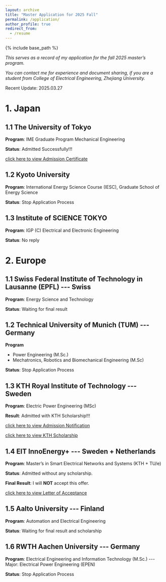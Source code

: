 ```yaml
---
layout: archive
title: "Master Application for 2025 Fall"
permalink: /application/
author_profile: true
redirect_from:
  - /resume
---
```


{% include base_path %}


*This serves as a record of my application for the fall 2025 master’s program.*

*You can contact me for experience and document sharing, if you are a student from College of Electrical Engineering, Zhejiang University.*

Recent Update: 2025.03.27

# 1. Japan

## 1.1 The University of Tokyo

**Program**: IME Graduate Program Mechanical Engineering

**Status**: Admitted Successfully!!!

[click here to view Admission Certificate](https://ZhuZixuan0809.github.io/files/UTokyo_Admission_Certificate.pdf)

## 1.2 Kyoto University

**Program**: International Energy Science Course (IESC), Graduate School of Energy Science

**Status**: Stop Application Process

## 1.3 Institute of SCIENCE TOKYO

**Program**: IGP (C) Electrical and Electronic Engineering

**Status**: No reply

# 2. Europe

## 1.1 Swiss Federal Institute of Technology in Lausanne (EPFL) --- Swiss

**Program**: Energy Science and Technology

**Status**: Waiting for final result

## 1.2 Technical University of Munich (TUM) --- Germany

**Program**

* Power Engineering (M.Sc.)
* Mechatronics, Robotics and Biomechanical Engineering (M.Sc)

**Status**: Stop Application Process

## 1.3 KTH Royal Institute of Technology --- Sweden

**Program**: Electric Power Engineering (MSc)

**Result**: Admitted with KTH Scholarship!!!

[click here to view Admission Notification](https://ZhuZixuan0809.github.io/images/KTH_EPE_AD.jpg)

[click here to view KTH Scholarship](https://ZhuZixuan0809.github.io/images/KTH_Scholarship.jpg)

## 1.4 EIT InnoEnergy+ --- Sweden + Netherlands

**Program**: Master’s in Smart Electrical Networks and Systems (KTH + TU/e)

**Status**: Admitted without any scholarship.

**Final Result**: I will **NOT** accept this offer.

[click here to view Letter of Acceptance](https://ZhuZixuan0809.github.io/files/SENSE-Conditional-Acceptance-Letter.pdf)

## 1.5 Aalto University --- Finland

**Program**: Automation and Electrical Engineering

**Status**: Waiting for final result and scholarship

## 1.6 RWTH Aachen University --- Germany

**Program**: Electrical Engineering and Information Technology (M.Sc.) --- Major: Electrical Power Engineering (EPEN)

**Status**: Stop Application Process
